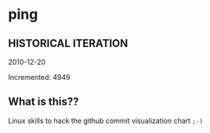 # ping

## HISTORICAL ITERATION
2010-12-20

Incremented: 4949

## What is this?? 
Linux skills to hack the github commit visualization chart `;-)`
